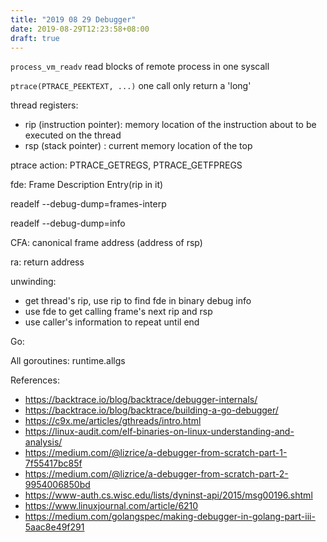 ```yaml
---
title: "2019 08 29 Debugger"
date: 2019-08-29T12:23:58+08:00
draft: true
---
```


`process_vm_readv` read blocks of remote process in one syscall

`ptrace(PTRACE_PEEKTEXT, ...)` one call only return a 'long'

thread registers: 

- rip (instruction pointer): memory location of the instruction about to be executed on the thread
- rsp (stack pointer) : current memory location of the top

ptrace action: PTRACE_GETREGS, PTRACE_GETFPREGS

fde: Frame Description Entry(rip in it)

readelf --debug-dump=frames-interp <exec>

readelf --debug-dump=info <exec>

CFA: canonical frame address (address of rsp)

ra: return address

unwinding:

- get thread's rip, use rip to find fde in binary debug info
- use fde to get calling frame's next rip and rsp
- use caller's information to repeat until end

Go:

All goroutines: runtime.allgs

References:

- https://backtrace.io/blog/backtrace/debugger-internals/
- https://backtrace.io/blog/backtrace/building-a-go-debugger/
- https://c9x.me/articles/gthreads/intro.html
- https://linux-audit.com/elf-binaries-on-linux-understanding-and-analysis/
- https://medium.com/@lizrice/a-debugger-from-scratch-part-1-7f55417bc85f
- https://medium.com/@lizrice/a-debugger-from-scratch-part-2-9954006850bd
- https://www-auth.cs.wisc.edu/lists/dyninst-api/2015/msg00196.shtml
- https://www.linuxjournal.com/article/6210
- https://medium.com/golangspec/making-debugger-in-golang-part-iii-5aac8e49f291
